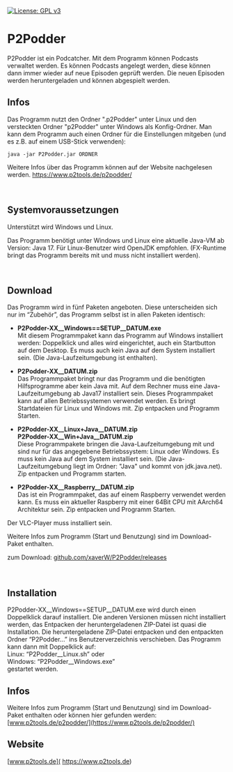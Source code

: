 [![License: GPL v3](https://img.shields.io/badge/License-GPL%20v3-blue.svg)](http://www.gnu.org/licenses/gpl-3.0)

# P2Podder

P2Podder ist ein Podcatcher. Mit dem Programm können Podcasts verwaltet werden. Es können Podcasts angelegt werden, diese können dann immer wieder auf neue Episoden geprüft werden. Die neuen Episoden werden heruntergeladen und können abgespielt werden.
<br />


## Infos

Das Programm nutzt den Ordner ".p2Podder" unter Linux und den versteckten Ordner "p2Podder" unter Windows als Konfig-Ordner. Man kann dem Programm auch einen Ordner für die Einstellungen mitgeben (und es z.B. auf einem USB-Stick verwenden):

```
java -jar P2Podder.jar ORDNER
```

Weitere Infos über das Programm können auf der Website nachgelesen werden.
https://www.p2tools.de/p2podder/

<br />

## Systemvoraussetzungen

Unterstützt wird Windows und Linux.

Das Programm benötigt unter Windows und Linux eine aktuelle Java-VM ab Version: Java 17. Für Linux-Benutzer wird OpenJDK empfohlen. (FX-Runtime bringt das Programm bereits mit und muss nicht installiert werden).

<br />

## Download
Das Programm wird in fünf Paketen angeboten. Diese unterscheiden sich nur im “Zubehör”, das Programm selbst ist in allen Paketen identisch: 

* **P2Podder-XX__Windows==SETUP__DATUM.exe**  
Mit diesem Programmpaket kann das Programm auf Windows installiert werden: Doppelklick und alles wird eingerichtet, auch ein Startbutton auf dem Desktop. Es muss auch kein Java auf dem System installiert sein. (Die Java-Laufzeitumgebung ist enthalten).

* **P2Podder-XX__DATUM.zip**  
Das Programmpaket bringt nur das Programm und die benötigten Hilfsprogramme aber kein Java mit. Auf dem Rechner muss eine Java-Laufzeitumgebung ab Java17 installiert sein. Dieses Programmpaket kann auf allen Betriebssystemen verwendet werden. Es bringt Startdateien für Linux und Windows mit. Zip entpacken und Programm Starten.

* **P2Podder-XX__Linux+Java__DATUM.zip**  
**P2Podder-XX__Win+Java__DATUM.zip**  
Diese Programmpakete bringen die Java-Laufzeitumgebung mit und sind nur für das angegebene Betriebssystem: Linux oder Windows. Es muss kein Java auf dem System installiert sein. (Die Java-Laufzeitumgebung liegt im Ordner: "Java" und kommt von jdk.java.net). Zip entpacken und Programm starten.

* **P2Podder-XX__Raspberry__DATUM.zip**  
Das ist ein Programmpaket, das auf einem Raspberry verwendet werden kann. Es muss ein aktueller Raspberry mit einer 64Bit CPU mit AArch64 Architektur sein. Zip entpacken und Programm Starten.

  
Der VLC-Player muss installiert sein. 

Weitere Infos zum Programm (Start und Benutzung) sind im Download-Paket enthalten.

zum Download: [github.com/xaverW/P2Podder/releases](https://github.com/xaverW/P2Podder/releases)

<br />

## Installation
P2Podder-XX__Windows==SETUP__DATUM.exe wird durch einen Doppelklick darauf installiert. Die anderen Versionen müssen nicht installiert werden, das Entpacken der heruntergeladenen ZIP-Datei ist quasi die Installation. Die heruntergeladene ZIP-Datei entpacken und den entpackten Ordner “P2Podder...” ins Benutzerverzeichnis verschieben. Das Programm kann dann mit Doppelklick auf:  
Linux: “P2Podder__Linux.sh” oder  
Windows: “P2Podder__Windows.exe”  
gestartet werden.
<br />


## Infos
Weitere Infos zum Programm (Start und Benutzung) sind im Download-Paket enthalten oder können hier gefunden werden:
[www.p2tools.de/p2podder/](https://www.p2tools.de/p2podder/)  


## Website
[www.p2tools.de]( https://www.p2tools.de)


